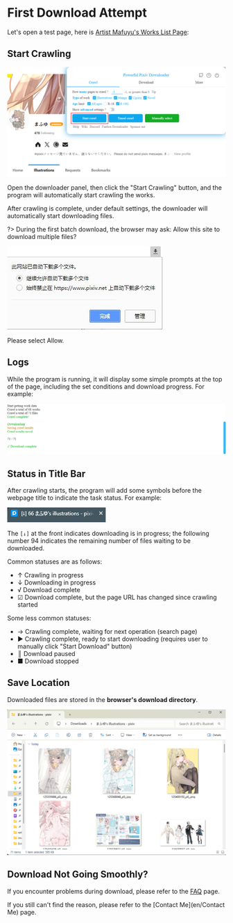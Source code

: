 # First Download Attempt

Let's open a test page, here is [Artist Mafuyu's Works List Page](https://www.pixiv.net/member_illust.php?id=5229572&type=illust ':target=_blank'):

## Start Crawling

![](.\images\Snipaste_2025-03-08_08-41-02.png)

Open the downloader panel, then click the "Start Crawling" button, and the program will automatically start crawling the works.

After crawling is complete, under default settings, the downloader will automatically start downloading files.

?> During the first batch download, the browser may ask: Allow this site to download multiple files?

![](./images/2019-07-31-10-16-38.png)

Please select Allow.

## Logs

While the program is running, it will display some simple prompts at the top of the page, including the set conditions and download progress. For example:

![](./images/Snipaste_2025-03-08_08-49-43.png)

## Status in Title Bar

After crawling starts, the program will add some symbols before the webpage title to indicate the task status. For example:

![](./images/Snipaste_2025-03-08_08-50-44.png)

The `[↓]` at the front indicates downloading is in progress; the following number 94 indicates the remaining number of files waiting to be downloaded.

Common statuses are as follows:

- ↑ Crawling in progress
- ↓ Downloading in progress
- √ Download complete
- ☑ Download complete, but the page URL has changed since crawling started

Some less common statuses:

- → Crawling complete, waiting for next operation (search page)
- ▶ Crawling complete, ready to start downloading (requires user to manually click "Start Download" button)
- ║ Download paused
- ■ Download stopped

## Save Location

Downloaded files are stored in the **browser's download directory**.

![](./images/Snipaste_2025-03-08_08-55-31.png)

## Download Not Going Smoothly?

If you encounter problems during download, please refer to the [FAQ](en/FAQ) page.

If you still can't find the reason, please refer to the [Contact Me](en/Contact Me) page.